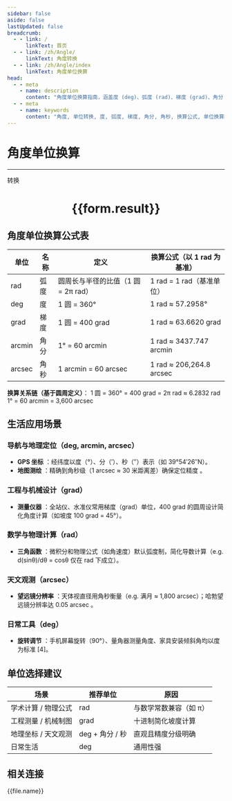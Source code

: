```yaml
---
sidebar: false
aside: false
lastUpdated: false
breadcrumb:
  - - link: /
      linkText: 首页
  - - link: /zh/Angle/
      linkText: 角度转换
  - - link: /zh/Angle/index
      linkText: 角度单位换算
head:
  - - meta
    - name: description
      content: "角度单位换算指南，涵盖度 (deg)、弧度 (rad)、梯度 (grad)、角分 (arcmin)、角秒 (arcsec) 的详细换算公式与说明。"
  - - meta
    - name: keywords
      content: "角度, 单位转换, 度, 弧度, 梯度, 角分, 角秒, 换算公式, 单位换算指南"  
---
```

# 角度单位换算
---
<script setup>
import { onMounted, reactive, inject ,ref  } from 'vue'
import { NButton,NForm ,NFormItem,NInput,NInputNumber,NSelect,NCard,useMessage ,NGrid ,NGi } from 'naive-ui'
import { defineClientComponent } from 'vitepress'
import { Angle } from '../../files';
const convert = inject('convert')
const options =  [
  { "label": "度", "value": "deg" },
  { "label": "弧度", "value": "rad" },
  { "label": "梯度", "value": "grad" },
  { "label": "角分", "value": "arcmin" },
  { "label": "角秒", "value": "arcsec" }
];
const formRef = ref(null);
const rules = {
  number:{
    required: true,
    type: 'number',
    trigger: "blur"
  },
  to:{
    required: true,
    trigger: "select"
  },
  from:{
    required: true,
    trigger: "select"
  }
}
const form = reactive({
  number:null,
  to:'',
  from:'',
  result:'',
  title:'面积单位换算',
})
const convertHandler = (e) => {
   e.preventDefault();
  formRef.value?.validate((errors)=>{
    if (!errors) {
      form.result = `${form.number}${form.from} = ${convert(form.number).from(form.from).to(form.to)}${form.to}`
    }
  })
}
</script>

<n-form size="large" :model="form" ref='formRef' :rules="rules">
  <n-form-item label="数值"  path="number">
    <n-input-number size="large" style="width:100%" :min="0" v-model:value="form.number"   placeholder="请输入要转换的数值" />
  </n-form-item>
  <n-form-item label="从" path="from">
    <n-select  size="large" :options="options" v-model:value="form.from" placeholder="请选择原始单位" />
  </n-form-item>
  <n-form-item label="到" path="to">
    <n-select  size="large" :options="options" v-model:value="form.to" placeholder="请选择转换单位" />
  </n-form-item>
  <n-form-item>
    <n-button type="primary" style="width:100%" @click="convertHandler">转换</n-button>
  </n-form-item>
</n-form>
<n-card  embedded :bordered="false" hoverable>
  <div  style="text-align:center">
    <h1>{{form.result}}</h1>
  </div>
</n-card>

## 角度单位换算公式表

单位 | 名称 | 定义 | 换算公式（以 1 rad 为基准）
---|---|---|---
rad | 弧度 | 圆周长与半径的比值（1 圆 = 2π rad） | 1 rad = 1 rad（基准单位）
deg | 度 | 1 圆 = 360° | 1 rad ≈ 57.2958°
grad | 梯度 | 1 圆 = 400 grad | 1 rad ≈ 63.6620 grad
arcmin | 角分 | 1° = 60 arcmin | 1 rad ≈ 3437.747 arcmin
arcsec | 角秒 | 1 arcmin = 60 arcsec | 1 rad ≈ 206,264.8 arcsec

**换算关系链（基于圆周定义）**：
1 圆 = 360° = 400 grad = 2π rad ≈ 6.2832 rad 
1° = 60 arcmin = 3,600 arcsec 

## 生活应用场景

### 导航与地理定位（deg, arcmin, arcsec）

  * **GPS 坐标** ：经纬度以度（°）、分（′）、秒（″）表示（如 39°54′26″N）。
  * **地图测绘** ：精确到角秒级（1 arcsec ≈ 30 米距离差）确保定位精度 。

### 工程与机械设计（grad）

  * **测量仪器** ：全站仪、水准仪常用梯度（grad）单位，400 grad 的圆周设计简化角度计算（如坡度 100 grad = 45°）。

### 数学与物理计算（rad）

  * **三角函数** ：微积分和物理公式（如角速度）默认弧度制，简化导数计算（e.g. d(sinθ)/dθ = cosθ 仅在 rad 下成立）。

### 天文观测（arcsec）

  * **望远镜分辨率** ：天体视直径用角秒衡量（e.g. 满月 ≈ 1,800 arcsec）；哈勃望远镜分辨率达 0.05 arcsec 。

### 日常工具（deg）

  * **旋转调节** ：手机屏幕旋转（90°）、量角器测量角度、家具安装倾斜角均以度为标准 [4]。

## 单位选择建议

场景 | 推荐单位 | 原因
---|---|---
学术计算 / 物理公式 | rad | 与数学常数兼容（如 π）
工程测量 / 机械制图 | grad | 十进制简化坡度计算
地理坐标 / 天文观测 | deg + 角分 / 秒 | 直观且精度分级明确
日常生活 | deg | 通用性强

## 相关连接
<n-grid x-gap="12" :cols="3">
  <n-gi v-for="(file, index) in Angle" :key="index">
    <n-button
      text
      tag="a"
      :href="file.path"
      type="primary"
    >
      {{file.name}}
    </n-button>
  </n-gi>
</n-grid>